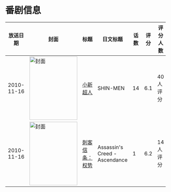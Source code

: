 # 番剧信息

|放送日期|封面|标题|日文标题|话数|评分|评分人数|
|---|---|---|---|---|---|---|
|2010-11-16|<img src="https://lain.bgm.tv/pic/cover/c/44/10/210466_K2DNW.jpg" alt="封面" style="width:150px;height:200px;object-fit:cover;">|[小新超人](https://bangumi.tv/subject/210466)|SHIN-MEN|14|6.1|40人评分|
|2010-11-16|<img src="https://lain.bgm.tv/pic/cover/c/9c/70/209765_36gsf.jpg" alt="封面" style="width:150px;height:200px;object-fit:cover;">|[刺客信条：权势](https://bangumi.tv/subject/209765)|Assassin's Creed - Ascendance|1|6.2|14人评分|
